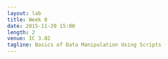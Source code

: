 ```yaml
---
layout: lab
title: Week 8
date: 2015-11-20 15:00
length: 2
venue: IC 3.02
tagline: Basics of Data Manipulation Using Scripts
---
```


